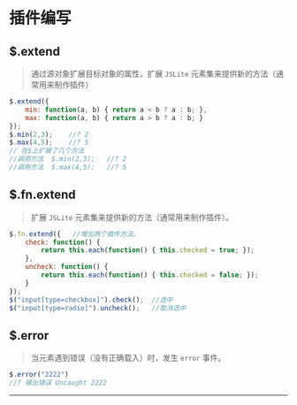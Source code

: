 # 插件编写

## $.extend

> 通过源对象扩展目标对象的属性，扩展 `JSLite` 元素集来提供新的方法（通常用来制作插件）

```js
$.extend({
    min: function(a, b) { return a < b ? a : b; },
    max: function(a, b) { return a > b ? a : b; }
});
$.min(2,3);    //? 2
$.max(4,5);    //? 5
// 在$上扩展了几个方法 
//调用方法  $.min(2,3);   //? 2
//调用方法  $.max(4,5);   //? 5 
```

## $.fn.extend

> 扩展 `JSLite` 元素集来提供新的方法（通常用来制作插件）。

```js
$.fn.extend({   //增加两个插件方法。
    check: function() {
        return this.each(function() { this.checked = true; });
    },
    uncheck: function() {
        return this.each(function() { this.checked = false; });
    }
});
$("input[type=checkbox]").check();  //选中
$("input[type=radio]").uncheck();   //取消选中 
```

## $.error

> 当元素遇到错误（没有正确载入）时，发生 `error` 事件。

```js
$.error("2222")
//? 输出错误 Uncaught 2222 
```

* * *